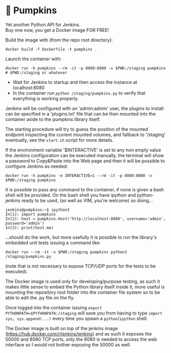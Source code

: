 # 🎃 Pumpkins
Yet another Python API for Jenkins.  
Buy one now, you get a Docker image FOR FREE!

Build the image with (from the repo root directory):

`docker build -f Dockerfile -t pumpkins .`

Launch the container with:

`docker run -h pumpkins --rm -it -p 8080:8080 -v $PWD:/staging pumpkins # $PWD:/staging or whatever`

- Wait for Jenkins to startup and then access the instance at localhost:8080
- In the container run `python /staging/pumpkins.py` to verify that everything is working properly.

Jenkins will be configured with an 'admin:admin' user, the plugins to install can be specified in a
'plugins.txt' file that can be then mounted into the container aside to the pumpkins library itself.

The starting procedure will try to guess the position of the mounted endpoint inspecting the current
mounted volumes, and fallback to '/staging' eventually, see the `start.sh` script for more details.

If the environment variable '$INTERACTIVE' is set to any non empty value the Jenkins configuration can be
executed manually, the terminal will show a password to Copy&Paste into the Web page and then it will be
possible to configure Jenkins as needed:

`docker run -h pumpkins -e INTERACTIVE=1 --rm -it -p 8080:8080 -v $PWD:/staging pumpkins`

It is possible to pass any command to the container, if none is given a bash shell will be provided.
On the bash shell you have ipython and python-jenkins ready to be used,
(as well as VIM, you're welcome) so doing...
```
jenkins@pumpkins:~$ ipython3
In[1]: import pumpkins
In[2]: host = pumpkins.Host('http://localhost:8080', username='admin', password='admin')
In[3]: print(host.me)
```
...should do the work, but more usefully it is possible to run the library's embedded unit tests issuing
a command like:

`docker run --rm -it -v $PWD:/staging pumpkins python3 /staging/pumpkins.py`

(note that is not necessary to expose TCP/UDP ports for the tests to be executed).

The Docker image is used only for developing/purpose testing, as such it makes little sense to embed
the Python library itself inside it, more useful is mounting the repository root folder
into the container file system so to be able to edit the .py file on the fly.

Once logged into the container issuing `export PYTHONPATH=$PYTHONPATH:/staging` will save you from
having to type `import sys; sys.append(...)` every time you spawn a `python`/`ipython` shell.

The Docker image is built on top of the jenkins image (https://hub.docker.com/r/jenkins/jenkins) and as such
it exposes the 50000 and 8080 TCP ports, only the 8080 is needed to access the web interface so
I would not bother exposing the 50000 as well.
